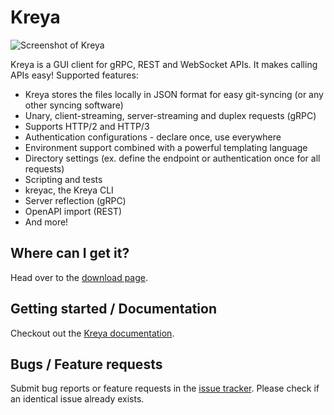 # Kreya

![Screenshot of Kreya](https://kreya.app/screenshot.png)

Kreya is a GUI client for gRPC, REST and WebSocket APIs. It makes calling APIs easy! Supported features:
- Kreya stores the files locally in JSON format for easy git-syncing (or any other syncing software)
- Unary, client-streaming, server-streaming and duplex requests (gRPC)
- Supports HTTP/2 and HTTP/3
- Authentication configurations - declare once, use everywhere
- Environment support combined with a powerful templating language
- Directory settings (ex. define the endpoint or authentication once for all requests)
- Scripting and tests
- kreyac, the Kreya CLI
- Server reflection (gRPC)
- OpenAPI import (REST)
- And more!

## Where can I get it?
Head over to the [download page](https://kreya.app/downloads).

## Getting started / Documentation
Checkout out the [Kreya documentation](https://kreya.app/docs/getting-started).

## Bugs / Feature requests
Submit bug reports or feature requests in the [issue tracker](https://github.com/riok/Kreya/issues). Please check if an identical issue already exists.
